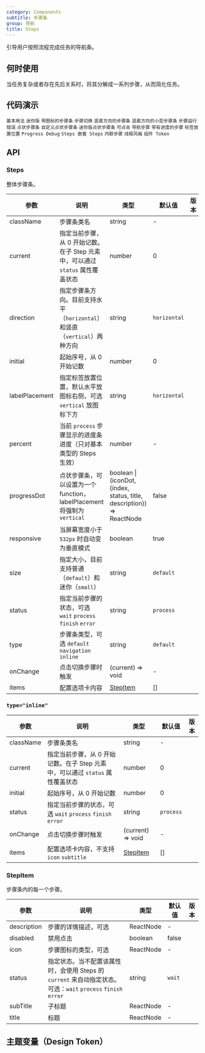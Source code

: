 ```yaml
---
category: Components
subtitle: 步骤条
group: 导航
title: Steps
---
```


引导用户按照流程完成任务的导航条。

## 何时使用

当任务复杂或者存在先后关系时，将其分解成一系列步骤，从而简化任务。

## 代码演示

<!-- prettier-ignore -->
<code src="./demo/simple.tsx">基本用法</code>
<code src="./demo/small-size.tsx">迷你版</code>
<code src="./demo/icon.tsx">带图标的步骤条</code>
<code src="./demo/step-next.tsx">步骤切换</code>
<code src="./demo/vertical.tsx">竖直方向的步骤条</code>
<code src="./demo/vertical-small.tsx">竖直方向的小型步骤条</code>
<code src="./demo/error.tsx">步骤运行错误</code>
<code src="./demo/progress-dot.tsx">点状步骤条</code>
<code src="./demo/customized-progress-dot.tsx">自定义点状步骤条</code>
<code src="./demo/progress-dot-small.tsx" debug>迷你版点状步骤条</code>
<code src="./demo/clickable.tsx">可点击</code>
<code src="./demo/nav.tsx">导航步骤</code>
<code src="./demo/progress.tsx">带有进度的步骤</code>
<code src="./demo/label-placement.tsx">标签放置位置</code>
<code src="./demo/progress-debug.tsx" debug>Progress Debug</code>
<code src="./demo/steps-in-steps.tsx" debug>Steps 嵌套 Steps</code>
<code src="./demo/inline.tsx">内联步骤</code>
<code src="./demo/wireframe.tsx" debug>线框风格</code>
<code src="./demo/component-token.tsx" debug>组件 Token</code>

## API

### Steps

整体步骤条。

| 参数 | 说明 | 类型 | 默认值 | 版本 |
| --- | --- | --- | --- | --- |
| className | 步骤条类名 | string | - |  |
| current | 指定当前步骤，从 0 开始记数。在子 Step 元素中，可以通过 `status` 属性覆盖状态 | number | 0 |  |
| direction | 指定步骤条方向。目前支持水平（`horizontal`）和竖直（`vertical`）两种方向 | string | `horizontal` |  |
| initial | 起始序号，从 0 开始记数 | number | 0 |  |
| labelPlacement | 指定标签放置位置，默认水平放图标右侧，可选 `vertical` 放图标下方 | string | `horizontal` |  |
| percent | 当前 `process` 步骤显示的进度条进度（只对基本类型的 Steps 生效） | number | - |  |
| progressDot | 点状步骤条，可以设置为一个 function，labelPlacement 将强制为 `vertical` | boolean \| (iconDot, {index, status, title, description}) => ReactNode | false |  |
| responsive | 当屏幕宽度小于 `532px` 时自动变为垂直模式 | boolean | true |  |
| size | 指定大小，目前支持普通（`default`）和迷你（`small`） | string | `default` |  |
| status | 指定当前步骤的状态，可选 `wait` `process` `finish` `error` | string | `process` |  |
| type | 步骤条类型，可选 `default` `navigation` `inline` | string | `default` |  |
| onChange | 点击切换步骤时触发 | (current) => void | - |  |
| items | 配置选项卡内容 | [StepItem](#stepitem) | [] |  |

### `type="inline"`

| 参数 | 说明 | 类型 | 默认值 | 版本 |
| --- | --- | --- | --- | --- |
| className | 步骤条类名 | string | - |  |
| current | 指定当前步骤，从 0 开始记数。在子 Step 元素中，可以通过 `status` 属性覆盖状态 | number | 0 |  |
| initial | 起始序号，从 0 开始记数 | number | 0 |  |
| status | 指定当前步骤的状态，可选 `wait` `process` `finish` `error` | string | `process` |  |
| onChange | 点击切换步骤时触发 | (current) => void | - |  |
| items | 配置选项卡内容，不支持 `icon` `subtitle` | [StepItem](#stepitem) | [] |  |

### StepItem

步骤条内的每一个步骤。

| 参数 | 说明 | 类型 | 默认值 | 版本 |
| --- | --- | --- | --- | --- |
| description | 步骤的详情描述，可选 | ReactNode | - |  |
| disabled | 禁用点击 | boolean | false |  |
| icon | 步骤图标的类型，可选 | ReactNode | - |  |
| status | 指定状态。当不配置该属性时，会使用 Steps 的 `current` 来自动指定状态。可选：`wait` `process` `finish` `error` | string | `wait` |  |
| subTitle | 子标题 | ReactNode | - |  |
| title | 标题 | ReactNode | - |  |

## 主题变量（Design Token）

<ComponentTokenTable component="Steps"></ComponentTokenTable>

